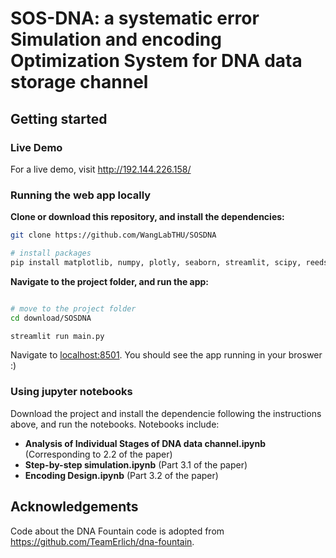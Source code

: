 # SOS-DNA: a systematic error Simulation and encoding Optimization System for DNA data storage channel 

## Getting started

### Live Demo

For a live demo, visit http://192.144.226.158/


### Running the web app locally 

**Clone or download this repository, and install the dependencies:**

```bash
git clone https://github.com/WangLabTHU/SOSDNA

# install packages
pip install matplotlib, numpy, plotly, seaborn, streamlit, scipy, reedsolo, prettytable

```

**Navigate to the project folder,  and run the app:**

```bash

# move to the project folder
cd download/SOSDNA

streamlit run main.py
```

Navigate to [localhost:8501](https://localhost:8501/). You should see the app running in your broswer :)


### Using jupyter notebooks

Download the project and install the dependencie following the instructions above, and run the notebooks. Notebooks include:

* **Analysis of Individual Stages of DNA data channel.ipynb** (Corresponding to 2.2 of the paper)
* **Step-by-step simulation.ipynb** (Part 3.1 of the paper)
* **Encoding Design.ipynb** (Part 3.2 of the paper)

## Acknowledgements
Code about the DNA Fountain code is adopted from https://github.com/TeamErlich/dna-fountain.



